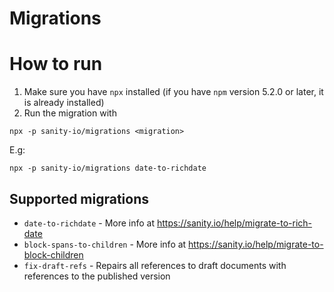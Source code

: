 # Migrations

# How to run
1. Make sure you have `npx` installed (if you have `npm` version 5.2.0 or later, it is already installed)
2. Run the migration with
```
npx -p sanity-io/migrations <migration>
```

E.g:
```
npx -p sanity-io/migrations date-to-richdate
```

## Supported migrations

- `date-to-richdate` - More info at https://sanity.io/help/migrate-to-rich-date
- `block-spans-to-children` - More info at https://sanity.io/help/migrate-to-block-children
- `fix-draft-refs` - Repairs all references to draft documents with references to the published version
